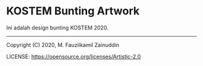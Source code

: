 # KOSTEM Bunting Artwork

Ini adalah design bunting KOSTEM 2020.

---
Copyright (C) 2020, M. Fauzilkamil Zainuddin

LICENSE: https://opensource.org/licenses/Artistic-2.0
